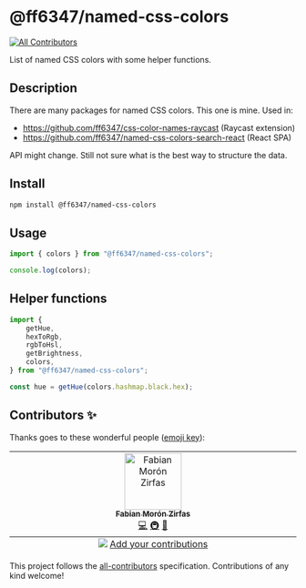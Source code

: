 # @ff6347/named-css-colors

<!-- ALL-CONTRIBUTORS-BADGE:START - Do not remove or modify this section -->

[![All Contributors](https://img.shields.io/badge/all_contributors-1-orange.svg?style=flat-square)](#contributors-)

<!-- ALL-CONTRIBUTORS-BADGE:END -->

List of named CSS colors with some helper functions.

## Description

There are many packages for named CSS colors. This one is mine. Used in:

- https://github.com/ff6347/css-color-names-raycast (Raycast extension)
- https://github.com/ff6347/named-css-colors-search-react (React SPA)

API might change. Still not sure what is the best way to structure the data.

## Install

```bash
npm install @ff6347/named-css-colors
```

## Usage

```ts
import { colors } from "@ff6347/named-css-colors";

console.log(colors);
```

## Helper functions

```ts
import {
	getHue,
	hexToRgb,
	rgbToHsl,
	getBrightness,
	colors,
} from "@ff6347/named-css-colors";

const hue = getHue(colors.hashmap.black.hex);
```

## Contributors ✨

Thanks goes to these wonderful people ([emoji key](https://allcontributors.org/docs/en/emoji-key)):

<!-- ALL-CONTRIBUTORS-LIST:START - Do not remove or modify this section -->
<!-- prettier-ignore-start -->
<!-- markdownlint-disable -->
<table>
  <tbody>
    <tr>
      <td align="center" valign="top" width="14.28%"><a href="https://fabianmoronzirfas.me/"><img src="https://avatars.githubusercontent.com/u/315106?v=4?s=100" width="100px;" alt="Fabian Morón Zirfas"/><br /><sub><b>Fabian Morón Zirfas</b></sub></a><br /><a href="https://github.com/ff6347/@ff6347/named-css-colors/commits?author=ff6347" title="Code">💻</a> <a href="#infra-ff6347" title="Infrastructure (Hosting, Build-Tools, etc)">🚇</a> <a href="#design-ff6347" title="Design">🎨</a></td>
    </tr>
  </tbody>
  <tfoot>
    <tr>
      <td align="center" size="13px" colspan="7">
        <img src="https://raw.githubusercontent.com/all-contributors/all-contributors-cli/1b8533af435da9854653492b1327a23a4dbd0a10/assets/logo-small.svg">
          <a href="https://all-contributors.js.org/docs/en/bot/usage">Add your contributions</a>
        </img>
      </td>
    </tr>
  </tfoot>
</table>

<!-- markdownlint-restore -->
<!-- prettier-ignore-end -->

<!-- ALL-CONTRIBUTORS-LIST:END -->

This project follows the [all-contributors](https://github.com/all-contributors/all-contributors) specification. Contributions of any kind welcome!

<!-- bump -->
